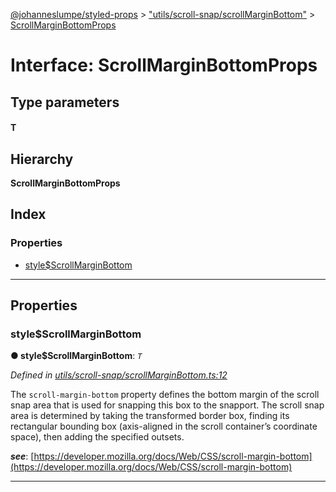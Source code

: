 [@johanneslumpe/styled-props](../README.md) > ["utils/scroll-snap/scrollMarginBottom"](../modules/_utils_scroll_snap_scrollmarginbottom_.md) > [ScrollMarginBottomProps](../interfaces/_utils_scroll_snap_scrollmarginbottom_.scrollmarginbottomprops.md)

# Interface: ScrollMarginBottomProps

## Type parameters
#### T 
## Hierarchy

**ScrollMarginBottomProps**

## Index

### Properties

* [style$ScrollMarginBottom](_utils_scroll_snap_scrollmarginbottom_.scrollmarginbottomprops.md#style_scrollmarginbottom)

---

## Properties

<a id="style_scrollmarginbottom"></a>

###  style$ScrollMarginBottom

**● style$ScrollMarginBottom**: *`T`*

*Defined in [utils/scroll-snap/scrollMarginBottom.ts:12](https://github.com/johanneslumpe/styled-props/blob/8e709f1/src/utils/scroll-snap/scrollMarginBottom.ts#L12)*

The `scroll-margin-bottom` property defines the bottom margin of the scroll snap area that is used for snapping this box to the snapport. The scroll snap area is determined by taking the transformed border box, finding its rectangular bounding box (axis-aligned in the scroll container’s coordinate space), then adding the specified outsets.

*__see__*: [https://developer.mozilla.org/docs/Web/CSS/scroll-margin-bottom](https://developer.mozilla.org/docs/Web/CSS/scroll-margin-bottom)

___

